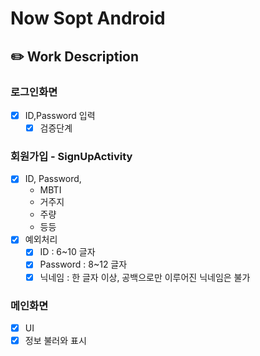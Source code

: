 # Now Sopt Android

## ✏️ Work Description
### 로그인화면
- [x]  ID,Password 입력 
    - [x] 검증단계

### 회원가입 - SignUpActivity
- [x] ID, Password, 
    - MBTI
    - 거주지
    - 주량
    - 등등
- [x] 예외처리
    - [x]  ID : 6~10 글자
   - [x] Password : 8~12 글자
   - [x] 닉네임 : 한 글자 이상, 공백으로만 이루어진 닉네임은 불가

### 메인화면
- [x]  UI
- [x] 정보 불러와 표시
